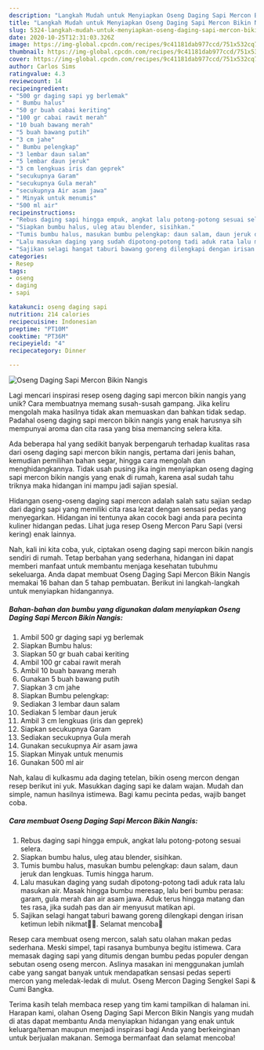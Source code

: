 ```yaml
---
description: "Langkah Mudah untuk Menyiapkan Oseng Daging Sapi Mercon Bikin Nangis yang Lezat Sekali"
title: "Langkah Mudah untuk Menyiapkan Oseng Daging Sapi Mercon Bikin Nangis yang Lezat Sekali"
slug: 5324-langkah-mudah-untuk-menyiapkan-oseng-daging-sapi-mercon-bikin-nangis-yang-lezat-sekali
date: 2020-10-25T12:31:03.326Z
image: https://img-global.cpcdn.com/recipes/9c41181dab977ccd/751x532cq70/oseng-daging-sapi-mercon-bikin-nangis-foto-resep-utama.jpg
thumbnail: https://img-global.cpcdn.com/recipes/9c41181dab977ccd/751x532cq70/oseng-daging-sapi-mercon-bikin-nangis-foto-resep-utama.jpg
cover: https://img-global.cpcdn.com/recipes/9c41181dab977ccd/751x532cq70/oseng-daging-sapi-mercon-bikin-nangis-foto-resep-utama.jpg
author: Carlos Sims
ratingvalue: 4.3
reviewcount: 14
recipeingredient:
- "500 gr daging sapi yg berlemak"
- " Bumbu halus"
- "50 gr buah cabai keriting"
- "100 gr cabai rawit merah"
- "10 buah bawang merah"
- "5 buah bawang putih"
- "3 cm jahe"
- " Bumbu pelengkap"
- "3 lembar daun salam"
- "5 lembar daun jeruk"
- "3 cm lengkuas iris dan geprek"
- "secukupnya Garam"
- "secukupnya Gula merah"
- "secukupnya Air asam jawa"
- " Minyak untuk menumis"
- "500 ml air"
recipeinstructions:
- "Rebus daging sapi hingga empuk, angkat lalu potong-potong sesuai selera."
- "Siapkan bumbu halus, uleg atau blender, sisihkan."
- "Tumis bumbu halus, masukan bumbu pelengkap: daun salam, daun jeruk dan lengkuas. Tumis hingga harum."
- "Lalu masukan daging yang sudah dipotong-potong tadi aduk rata lalu masukan air. Masak hingga bumbu meresap, lalu beri bumbu perasa: garam, gula merah dan air asam jawa. Aduk terus hingga matang dan tes rasa, jika sudah pas dan air menyusut matikan api."
- "Sajikan selagi hangat taburi bawang goreng dilengkapi dengan irisan ketimun lebih nikmat👌🏻. Selamat mencoba🙏"
categories:
- Resep
tags:
- oseng
- daging
- sapi

katakunci: oseng daging sapi 
nutrition: 214 calories
recipecuisine: Indonesian
preptime: "PT10M"
cooktime: "PT36M"
recipeyield: "4"
recipecategory: Dinner

---
```



![Oseng Daging Sapi Mercon Bikin Nangis](https://img-global.cpcdn.com/recipes/9c41181dab977ccd/751x532cq70/oseng-daging-sapi-mercon-bikin-nangis-foto-resep-utama.jpg)

Lagi mencari inspirasi resep oseng daging sapi mercon bikin nangis yang unik? Cara membuatnya memang susah-susah gampang. Jika keliru mengolah maka hasilnya tidak akan memuaskan dan bahkan tidak sedap. Padahal oseng daging sapi mercon bikin nangis yang enak harusnya sih mempunyai aroma dan cita rasa yang bisa memancing selera kita.

Ada beberapa hal yang sedikit banyak berpengaruh terhadap kualitas rasa dari oseng daging sapi mercon bikin nangis, pertama dari jenis bahan, kemudian pemilihan bahan segar, hingga cara mengolah dan menghidangkannya. Tidak usah pusing jika ingin menyiapkan oseng daging sapi mercon bikin nangis yang enak di rumah, karena asal sudah tahu triknya maka hidangan ini mampu jadi sajian spesial.

Hidangan oseng-oseng daging sapi mercon adalah salah satu sajian sedap dari daging sapi yang memiliki cita rasa lezat dengan sensasi pedas yang menyegarkan. Hidangan ini tentunya akan cocok bagi anda para pecinta kuliner hidangan pedas. Lihat juga resep Oseng Mercon Paru Sapi (versi kering) enak lainnya.


Nah, kali ini kita coba, yuk, ciptakan oseng daging sapi mercon bikin nangis sendiri di rumah. Tetap berbahan yang sederhana, hidangan ini dapat memberi manfaat untuk membantu menjaga kesehatan tubuhmu sekeluarga. Anda dapat membuat Oseng Daging Sapi Mercon Bikin Nangis memakai 16 bahan dan 5 tahap pembuatan. Berikut ini langkah-langkah untuk menyiapkan hidangannya.

<!--inarticleads1-->

##### Bahan-bahan dan bumbu yang digunakan dalam menyiapkan Oseng Daging Sapi Mercon Bikin Nangis:

1. Ambil 500 gr daging sapi yg berlemak
1. Siapkan  Bumbu halus:
1. Siapkan 50 gr buah cabai keriting
1. Ambil 100 gr cabai rawit merah
1. Ambil 10 buah bawang merah
1. Gunakan 5 buah bawang putih
1. Siapkan 3 cm jahe
1. Siapkan  Bumbu pelengkap:
1. Sediakan 3 lembar daun salam
1. Sediakan 5 lembar daun jeruk
1. Ambil 3 cm lengkuas (iris dan geprek)
1. Siapkan secukupnya Garam
1. Sediakan secukupnya Gula merah
1. Gunakan secukupnya Air asam jawa
1. Siapkan  Minyak untuk menumis
1. Gunakan 500 ml air


Nah, kalau di kulkasmu ada daging tetelan, bikin oseng mercon dengan resep berikut ini yuk. Masukkan daging sapi ke dalam wajan. Mudah dan simple, namun hasilnya istimewa. Bagi kamu pecinta pedas, wajib banget coba. 

<!--inarticleads2-->

##### Cara membuat Oseng Daging Sapi Mercon Bikin Nangis:

1. Rebus daging sapi hingga empuk, angkat lalu potong-potong sesuai selera.
1. Siapkan bumbu halus, uleg atau blender, sisihkan.
1. Tumis bumbu halus, masukan bumbu pelengkap: daun salam, daun jeruk dan lengkuas. Tumis hingga harum.
1. Lalu masukan daging yang sudah dipotong-potong tadi aduk rata lalu masukan air. Masak hingga bumbu meresap, lalu beri bumbu perasa: garam, gula merah dan air asam jawa. Aduk terus hingga matang dan tes rasa, jika sudah pas dan air menyusut matikan api.
1. Sajikan selagi hangat taburi bawang goreng dilengkapi dengan irisan ketimun lebih nikmat👌🏻. Selamat mencoba🙏


Resep cara membuat oseng mercon, salah satu olahan makan pedas sederhana. Meski simpel, tapi rasanya bumbunya begitu istimewa. Cara memasak daging sapi yang ditumis dengan bumbu pedas populer dengan sebutan oseng oseng mercon. Aslinya masakan ini menggunakan jumlah cabe yang sangat banyak untuk mendapatkan sensasi pedas seperti mercon yang meledak-ledak di mulut. Oseng Mercon Daging Sengkel Sapi &amp; Cumi Bangka. 

Terima kasih telah membaca resep yang tim kami tampilkan di halaman ini. Harapan kami, olahan Oseng Daging Sapi Mercon Bikin Nangis yang mudah di atas dapat membantu Anda menyiapkan hidangan yang enak untuk keluarga/teman maupun menjadi inspirasi bagi Anda yang berkeinginan untuk berjualan makanan. Semoga bermanfaat dan selamat mencoba!

